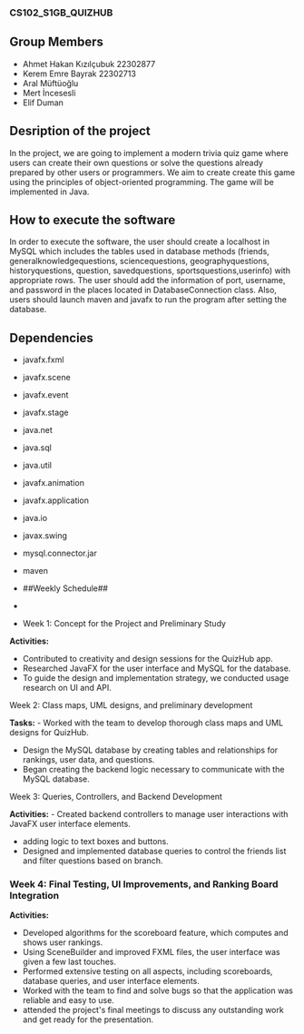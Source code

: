 ### CS102_S1GB_QUIZHUB ###
## Group Members ##
- Ahmet Hakan Kızılçubuk 22302877
- Kerem Emre Bayrak 22302713
- Aral Müftüoğlu
- Mert İncesesli
- Elif Duman

## Desription of the project ##
In the project, we are going to implement a modern trivia quiz game where users can create their own questions or solve the questions already prepared by other users or programmers. We aim to create create this game using the principles of object-oriented programming. The game will be implemented in Java.

## How to execute the software ##
In order to execute the software, the user should create a localhost in MySQL which includes the tables used in database methods (friends, generalknowledgequestions, sciencequestions, geographyquestions, historyquestions, question, savedquestions, sportsquestions,userinfo) with appropriate rows. The user should add the information of port, username, and password in the places located in DatabaseConnection class. Also, users should launch maven and javafx to run the program after setting the database.

## Dependencies ##
- javafx.fxml
- javafx.scene
- javafx.event
- javafx.stage
- java.net
- java.sql
- java.util
- javafx.animation
- javafx.application
- java.io
- javax.swing
- mysql.connector.jar
- maven

- ##Weekly Schedule##
- 
- Week 1: Concept for the Project and Preliminary Study

**Activities:** 
- Contributed to creativity and design sessions for the QuizHub app.
- Researched JavaFX for the user interface and MySQL for the database.
- To guide the design and implementation strategy, we conducted usage research on UI and API.

Week 2: Class maps, UML designs, and preliminary development

**Tasks:** - Worked with the team to develop thorough class maps and UML designs for QuizHub.
- Design the MySQL database by creating tables and relationships for rankings, user data, and questions.
- Began creating the backend logic necessary to communicate with the MySQL database.

Week 3: Queries, Controllers, and Backend Development

**Activities:** - Created backend controllers to manage user interactions with JavaFX user interface elements.
- adding logic to text boxes and buttons.
- Designed and implemented database queries to control the friends list and filter questions based on branch.

### Week 4: Final Testing, UI Improvements, and Ranking Board Integration

**Activities:**
- Developed algorithms for the scoreboard feature, which computes and shows user rankings.
- Using SceneBuilder and improved FXML files, the user interface was given a few last touches.
- Performed extensive testing on all aspects, including scoreboards, database queries, and user interface elements.
- Worked with the team to find and solve bugs so that the application was reliable and easy to use.
- attended the project's final meetings to discuss any outstanding work and get ready for the presentation.


